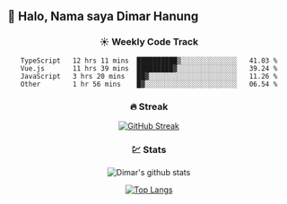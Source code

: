 ## 👋 Halo, Nama saya **Dimar Hanung**

<center>

### :sunny: Weekly Code Track
<!--START_SECTION:waka-->

```text
TypeScript   12 hrs 11 mins  ██████████▒░░░░░░░░░░░░░░   41.03 %
Vue.js       11 hrs 39 mins  █████████▓░░░░░░░░░░░░░░░   39.24 %
JavaScript   3 hrs 20 mins   ██▓░░░░░░░░░░░░░░░░░░░░░░   11.26 %
Other        1 hr 56 mins    █▓░░░░░░░░░░░░░░░░░░░░░░░   06.54 %
```

<!--END_SECTION:waka-->

### :fire: Streak

[![GitHub Streak](http://github-readme-streak-stats.herokuapp.com?user=dimar-hanung)](https://git.io/streak-stats)

### :chart: Stats

![Dimar's github stats](https://github-readme-stats.vercel.app/api?username=dimar-hanung&show_icons=true&theme=vue)

[![Top Langs](https://github-readme-stats.vercel.app/api/top-langs/?username=dimar-hanung)](#)

</center>
